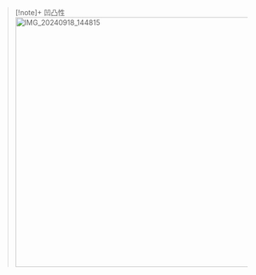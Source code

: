 > [!note]+ 凹凸性
> <img src="https://cloudflare-imgbed-4ng.pages.dev/file/AgACAgEAAyEGAASKNh5VAAMIZup35NKXtXnaBcFbVSNtxpznLLYAAuCtMRsymFFHYCjdJKIbJiIBAAMCAAN3AAM2BA.jpg" alt="IMG_20240918_144815" width="500">

